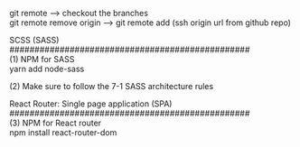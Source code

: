 

git remote --> checkout the branches<br />
git remote remove origin -->
git remote add (ssh origin url from github repo)




SCSS (SASS)<br />
################################################<br />
(1) NPM for SASS<br />
yarn add node-sass

(2) Make sure to follow the 7-1 SASS architecture rules



React Router: Single page application (SPA)<br />
################################################<br />
(3) NPM for React router<br />
npm install react-router-dom

